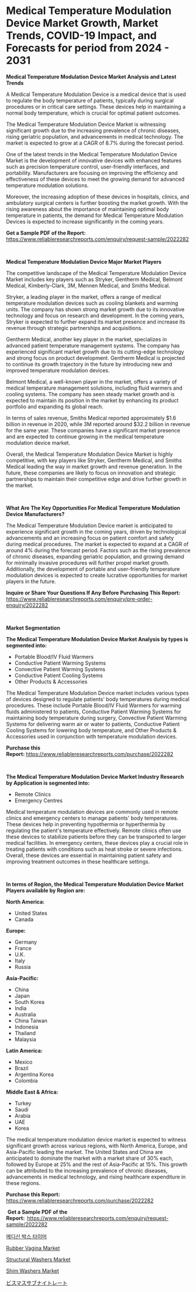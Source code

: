 <p><h1>Medical Temperature Modulation Device Market Growth, Market Trends, COVID-19 Impact, and Forecasts for period from 2024 - 2031</h1></p><p><strong>Medical Temperature Modulation Device Market Analysis and Latest Trends</strong></p>
<p><p>A Medical Temperature Modulation Device is a medical device that is used to regulate the body temperature of patients, typically during surgical procedures or in critical care settings. These devices help in maintaining a normal body temperature, which is crucial for optimal patient outcomes.</p><p>The Medical Temperature Modulation Device Market is witnessing significant growth due to the increasing prevalence of chronic diseases, rising geriatric population, and advancements in medical technology. The market is expected to grow at a CAGR of 8.7% during the forecast period.</p><p>One of the latest trends in the Medical Temperature Modulation Device Market is the development of innovative devices with enhanced features such as precision temperature control, user-friendly interfaces, and portability. Manufacturers are focusing on improving the efficiency and effectiveness of these devices to meet the growing demand for advanced temperature modulation solutions.</p><p>Moreover, the increasing adoption of these devices in hospitals, clinics, and ambulatory surgical centers is further boosting the market growth. With the rising awareness about the importance of maintaining optimal body temperature in patients, the demand for Medical Temperature Modulation Devices is expected to increase significantly in the coming years.</p></p>
<p><strong>Get a Sample PDF of the Report:&nbsp;</strong> <a href="https://www.reliableresearchreports.com/enquiry/request-sample/2022282">https://www.reliableresearchreports.com/enquiry/request-sample/2022282</a></p>
<p>&nbsp;</p>
<p><strong>Medical Temperature Modulation Device Major Market Players</strong></p>
<p><p>The competitive landscape of the Medical Temperature Modulation Device Market includes key players such as Stryker, Gentherm Medical, Belmont Medical, Kimberly-Clark, 3M, Mennen Medical, and Smiths Medical. </p><p>Stryker, a leading player in the market, offers a range of medical temperature modulation devices such as cooling blankets and warming units. The company has shown strong market growth due to its innovative technology and focus on research and development. In the coming years, Stryker is expected to further expand its market presence and increase its revenue through strategic partnerships and acquisitions.</p><p>Gentherm Medical, another key player in the market, specializes in advanced patient temperature management systems. The company has experienced significant market growth due to its cutting-edge technology and strong focus on product development. Gentherm Medical is projected to continue its growth trajectory in the future by introducing new and improved temperature modulation devices.</p><p>Belmont Medical, a well-known player in the market, offers a variety of medical temperature management solutions, including fluid warmers and cooling systems. The company has seen steady market growth and is expected to maintain its position in the market by enhancing its product portfolio and expanding its global reach.</p><p>In terms of sales revenue, Smiths Medical reported approximately $1.6 billion in revenue in 2020, while 3M reported around $32.2 billion in revenue for the same year. These companies have a significant market presence and are expected to continue growing in the medical temperature modulation device market.</p><p>Overall, the Medical Temperature Modulation Device Market is highly competitive, with key players like Stryker, Gentherm Medical, and Smiths Medical leading the way in market growth and revenue generation. In the future, these companies are likely to focus on innovation and strategic partnerships to maintain their competitive edge and drive further growth in the market.</p></p>
<p>&nbsp;</p>
<p><strong>What Are The Key Opportunities For Medical Temperature Modulation Device Manufacturers?</strong></p>
<p><p>The Medical Temperature Modulation Device market is anticipated to experience significant growth in the coming years, driven by technological advancements and an increasing focus on patient comfort and safety during medical procedures. The market is expected to expand at a CAGR of around 4% during the forecast period. Factors such as the rising prevalence of chronic diseases, expanding geriatric population, and growing demand for minimally invasive procedures will further propel market growth. Additionally, the development of portable and user-friendly temperature modulation devices is expected to create lucrative opportunities for market players in the future.</p></p>
<p><strong>Inquire or Share Your Questions If Any Before Purchasing This Report:</strong> <a href="https://www.reliableresearchreports.com/enquiry/pre-order-enquiry/2022282">https://www.reliableresearchreports.com/enquiry/pre-order-enquiry/2022282</a></p>
<p>&nbsp;</p>
<p><strong>Market Segmentation</strong></p>
<p><strong>The Medical Temperature Modulation Device Market Analysis by types is segmented into:</strong></p>
<p><ul><li>Portable Blood/IV Fluid Warmers</li><li>Conductive Patient Warming Systems</li><li>Convective Patient Warming Systems</li><li>Conductive Patient Cooling Systems</li><li>Other Products & Accessories</li></ul></p>
<p><p>The Medical Temperature Modulation Device market includes various types of devices designed to regulate patients' body temperatures during medical procedures. These include Portable Blood/IV Fluid Warmers for warming fluids administered to patients, Conductive Patient Warming Systems for maintaining body temperature during surgery, Convective Patient Warming Systems for delivering warm air or water to patients, Conductive Patient Cooling Systems for lowering body temperature, and Other Products & Accessories used in conjunction with temperature modulation devices.</p></p>
<p><strong>Purchase this Report:&nbsp;</strong><a href="https://www.reliableresearchreports.com/purchase/2022282">https://www.reliableresearchreports.com/purchase/2022282</a></p>
<p>&nbsp;</p>
<p><strong>The Medical Temperature Modulation Device Market Industry Research by Application is segmented into:</strong></p>
<p><ul><li>Remote Clinics</li><li>Emergency Centres</li></ul></p>
<p><p>Medical temperature modulation devices are commonly used in remote clinics and emergency centers to manage patients' body temperatures. These devices help in preventing hypothermia or hyperthermia by regulating the patient's temperature effectively. Remote clinics often use these devices to stabilize patients before they can be transported to larger medical facilities. In emergency centers, these devices play a crucial role in treating patients with conditions such as heat stroke or severe infections. Overall, these devices are essential in maintaining patient safety and improving treatment outcomes in these healthcare settings.</p></p>
<p>&nbsp;</p>
<p><strong>In terms of Region, the Medical Temperature Modulation Device Market Players available by Region are:</strong></p>
<p>
    <p> <strong> North America: </strong>
        <ul>
            <li>United States</li>
            <li>Canada</li>
        </ul>
        </p> 
    <p> <strong> Europe: </strong>
        <ul>
            <li>Germany</li>
            <li>France</li>
            <li>U.K.</li>
            <li>Italy</li>
            <li>Russia</li>
        </ul>
        </p> 
    <p> <strong> Asia-Pacific: </strong>
        <ul>
            <li>China</li>
            <li>Japan</li>
            <li>South Korea</li>
            <li>India</li>
            <li>Australia</li>
            <li>China Taiwan</li>
            <li>Indonesia</li>
            <li>Thailand</li>
            <li>Malaysia</li>
        </ul>
        </p> 
    <p> <strong> Latin America: </strong>
        <ul>
            <li>Mexico</li>
            <li>Brazil</li>
            <li>Argentina Korea</li>
            <li>Colombia</li>
        </ul>
        </p> 
    <p> <strong> Middle East & Africa: </strong>
        <ul>
            <li>Turkey</li>
            <li>Saudi</li>
            <li>Arabia</li>
            <li>UAE</li>
            <li>Korea</li>
        </ul>
    </p>
    </p>
<p><p>The medical temperature modulation device market is expected to witness significant growth across various regions, with North America, Europe, and Asia-Pacific leading the market. The United States and China are anticipated to dominate the market with a market share of 30% each, followed by Europe at 25% and the rest of Asia-Pacific at 15%. This growth can be attributed to the increasing prevalence of chronic diseases, advancements in medical technology, and rising healthcare expenditure in these regions.</p></p>
<p><strong>Purchase this Report: </strong><a href="https://www.reliableresearchreports.com/purchase/2022282">https://www.reliableresearchreports.com/purchase/2022282</a></p>
<p>&nbsp;<strong>Get a Sample PDF of the Report:&nbsp;&nbsp;</strong><a href="https://www.reliableresearchreports.com/enquiry/request-sample/2022282">https://www.reliableresearchreports.com/enquiry/request-sample/2022282</a></p>
<p><strong></strong></p>
<p><p><a href="https://medium.com/@grozeliatrueheartb2i231y9/%EC%9D%98%EC%95%BD%ED%92%88-%EC%83%81%EC%9E%90-%ED%83%80%EC%9D%B4%EB%A8%B8-%EC%8B%9C%EC%9E%A5%EC%9D%80-%EC%8B%9C%EC%9E%A5-%EC%A0%90%EC%9C%A0%EC%9C%A8-%EA%B7%9C%EB%AA%A8-%EB%B0%8F-2031%EB%85%84%EA%B9%8C%EC%A7%80-%EC%A0%84%EB%A7%9D%EA%B9%8C%EC%A7%80-%EC%A7%91%EC%A4%91%ED%95%A9%EB%8B%88%EB%8B%A4-ccafc89298ab">메디신 박스 타이머</a></p><p><a href="https://view.publitas.com/reportprime-1/rubber-vagina-market-research-report-provides-critical-insights-that-can-help-shape-business-development-and-investment-strategies/">Rubber Vagina Market</a></p><p><a href="https://florentine-yuzu-f42.notion.site/Structural-Washers-Market-Size-2024-2031-Global-Industrial-Analysis-Key-Geographical-Regions-Mar-643f724a676e4c59909cc6c90557f376">Structural Washers Market</a></p><p><a href="https://changeable-paste-463.notion.site/Shim-Washers-Market-Provides-a-Comprehensive-Analysis-Including-a-Macro-Overview-of-the-Market-as-we-f041544286de42d0b3bb89f76df74076">Shim Washers Market</a></p><p><a href="https://medium.com/@dioncollins8227/%E3%83%93%E3%82%B9%E3%83%9E%E3%82%B9%E4%BA%9C%E7%A1%9D%E9%85%B8%E5%A1%A9%E5%B8%82%E5%A0%B4-%E7%AB%B6%E4%BA%89%E5%88%86%E6%9E%90-%E5%B8%82%E5%A0%B4%E5%8B%95%E5%90%91%E3%81%8A%E3%82%88%E3%81%B32031%E5%B9%B4%E3%81%BE%E3%81%A7%E3%81%AE%E4%BA%88%E6%B8%AC-e9443bc0511d">ビスマスサブナイトレート</a></p></p>